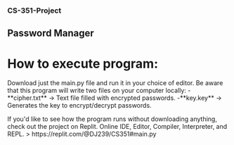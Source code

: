 ### CS-351-Project
## Password Manager
# How to execute program:
<p>Download just the main.py file and run it in your choice of editor. Be aware that this program will write two files on your computer locally: 
  -**cipher.txt**  -> Text file filled with encrypted passwords.
  -**key.key** -> Generates the key to encrypt/decrypt passwords.
</p>

<p>If you'd like to see how the program runs without downloading anything, check out the project on Replit.  Online IDE, Editor, Compiler, Interpreter, and REPL.
  > https://replit.com/@DJ239/CS351#main.py
</p>

